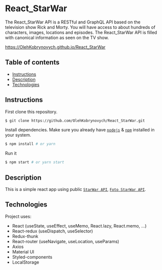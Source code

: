 # React_StarWar

The React_StarWar API is a RESTful and GraphQL API based on the television show Rick and Morty. You will have access to about hundreds of characters, images, locations and episodes. The React_StarWar API is filled with canonical information as seen on the TV show.

https://OlehKobrynovych.github.io/React_StarWar


## Table of contents
* [Instructions](#Instructions)
* [Description](#Description)
* [Technologies](#Technologies)


## Instructions

First clone this repository.
```bash
$ git clone https://github.com/OlehKobrynovych/React_StarWar.git
```

Install dependencies. Make sure you already have [`nodejs`](https://nodejs.org/en/) & [`npm`](https://www.npmjs.com/) installed in your system.
```bash
$ npm install # or yarn
```

Run it
```bash
$ npm start # or yarn start
```

## Description
This is a simple react app using public [`StarWar API`](https://swapi.dev/api/),
 [`Foto StarWar API`](https://starwars-visualguide.com).


## Technologies
Project uses:
* React (useState, useEffect, useMemo, React.lazy, React.memo, ...)
* React-redux (useDispatch, useSelector)
* Redux-thunk
* React-router (useNavigate, useLocation, useParams)
* Axios 
* Material UI
* Styled-components
* LocalStorage 